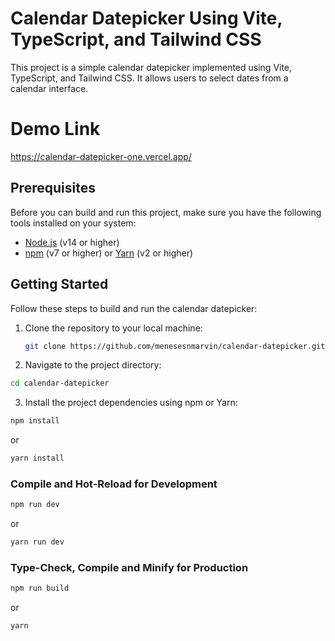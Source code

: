 # Calendar Datepicker Using Vite, TypeScript, and Tailwind CSS

This project is a simple calendar datepicker implemented using Vite, TypeScript, and Tailwind CSS. It allows users to select dates from a calendar interface.

# Demo Link

https://calendar-datepicker-one.vercel.app/

## Prerequisites

Before you can build and run this project, make sure you have the following tools installed on your system:

- [Node.js](https://nodejs.org/) (v14 or higher)
- [npm](https://www.npmjs.com/) (v7 or higher) or [Yarn](https://yarnpkg.com/) (v2 or higher)

## Getting Started

Follow these steps to build and run the calendar datepicker:

1. Clone the repository to your local machine:

   ```bash
   git clone https://github.com/menesesnmarvin/calendar-datepicker.git

   ```

2. Navigate to the project directory:

```sh
cd calendar-datepicker
```

3. Install the project dependencies using npm or Yarn:

```sh
npm install
```

or

```sh
yarn install
```

### Compile and Hot-Reload for Development

```sh
npm run dev
```

or

```sh
yarn run dev
```

### Type-Check, Compile and Minify for Production

```sh
npm run build
```

or

```sh
yarn
```
